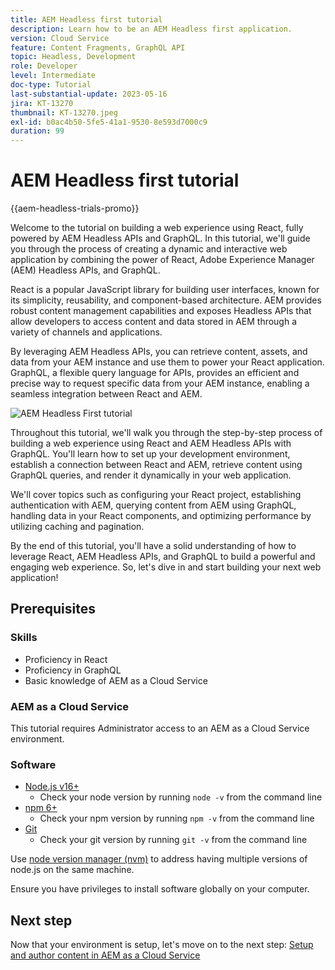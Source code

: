 ```yaml
---
title: AEM Headless first tutorial
description: Learn how to be an AEM Headless first application.
version: Cloud Service
feature: Content Fragments, GraphQL API
topic: Headless, Development
role: Developer
level: Intermediate
doc-type: Tutorial
last-substantial-update: 2023-05-16
jira: KT-13270
thumbnail: KT-13270.jpeg
exl-id: b0ac4b50-5fe5-41a1-9530-8e593d7000c9
duration: 99
---
```

# AEM Headless first tutorial

{{aem-headless-trials-promo}}

Welcome to the tutorial on building a web experience using React, fully powered by AEM Headless APIs and GraphQL. In this tutorial, we'll guide you through the process of creating a dynamic and interactive web application by combining the power of React, Adobe Experience Manager (AEM) Headless APIs, and GraphQL.

React is a popular JavaScript library for building user interfaces, known for its simplicity, reusability, and component-based architecture. AEM provides robust content management capabilities and exposes Headless APIs that allow developers to access content and data stored in AEM through a variety of channels and applications.

By leveraging AEM Headless APIs, you can retrieve content, assets, and data from your AEM instance and use them to power your React application. GraphQL, a flexible query language for APIs, provides an efficient and precise way to request specific data from your AEM instance, enabling a seamless integration between React and AEM.

![AEM Headless First tutorial](./assets/overview/overview.png)

Throughout this tutorial, we'll walk you through the step-by-step process of building a web experience using React and AEM Headless APIs with GraphQL. You'll learn how to set up your development environment, establish a connection between React and AEM, retrieve content using GraphQL queries, and render it dynamically in your web application.

We'll cover topics such as configuring your React project, establishing authentication with AEM, querying content from AEM using GraphQL, handling data in your React components, and optimizing performance by utilizing caching and pagination.

By the end of this tutorial, you'll have a solid understanding of how to leverage React, AEM Headless APIs, and GraphQL to build a powerful and engaging web experience. So, let's dive in and start building your next web application!

## Prerequisites

### Skills

+ Proficiency in React
+ Proficiency in GraphQL
+ Basic knowledge of AEM as a Cloud Service

### AEM as a Cloud Service

This tutorial requires Administrator access to an AEM as a Cloud Service environment.

### Software

+   [Node.js v16+](https://nodejs.org/en/)
    + Check your node version by running `node -v` from the command line
+   [npm 6+](https://www.npmjs.com/)
    + Check your npm version by running `npm -v` from the command line
+   [Git](https://git-scm.com/) 
    + Check your git version by running `git -v` from the command line

Use [node version manager (nvm)](https://github.com/nvm-sh/nvm) to address having multiple versions of node.js on the same machine.

Ensure you have privileges to install software globally on your computer.

## Next step

Now that your environment is setup, let's move on to the next step: [Setup and author content in AEM as a Cloud Service](./1-content-modeling.md)
